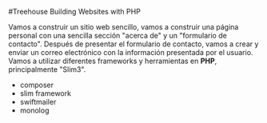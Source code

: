 #Treehouse Building Websites with PHP

Vamos a construir un sitio web sencillo, vamos a construir una página personal con una sencilla sección "acerca de" y un "formulario de contacto". Después de presentar el formulario de contacto, vamos a crear y enviar un correo electrónico con la información presentada por el usuario. Vamos a utilizar diferentes frameworks y herramientas en **PHP**, principalmente "Slim3".

* composer
* slim framework
* swiftmailer
* monolog